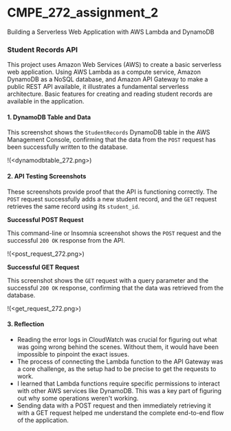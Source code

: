 # CMPE_272_assignment_2
Building a Serverless Web Application with AWS Lambda and DynamoDB

### Student Records API

This project uses Amazon Web Services (AWS) to create a basic serverless web application. Using AWS Lambda as a compute service, Amazon DynamoDB as a NoSQL database, and Amazon API Gateway to make a public REST API available, it illustrates a fundamental serverless architecture. Basic features for creating and reading student records are available in the application.

#### 1. DynamoDB Table and Data

This screenshot shows the `StudentRecords` DynamoDB table in the AWS Management Console, confirming that the data from the `POST` request has been successfully written to the database.

!(<dynamodbtable_272.png>)

#### 2. API Testing Screenshots

These screenshots provide proof that the API is functioning correctly. The `POST` request successfully adds a new student record, and the `GET` request retrieves the same record using its `student_id`.

**Successful POST Request**

This command-line or Insomnia screenshot shows the `POST` request and the successful `200 OK` response from the API.

!(<post_request_272.png>)

**Successful GET Request**

This screenshot shows the `GET` request with a query parameter and the successful `200 OK` response, confirming that the data was retrieved from the database.

!(<get_request_272.png>)

#### 3. Reflection

 - Reading the error logs in CloudWatch was crucial for figuring out what was going wrong behind the scenes. Without them, it would have been impossible to pinpoint the exact issues.
 - The process of connecting the Lambda function to the API Gateway was a core challenge, as the setup had to be precise to get the requests to work.
 - I learned that Lambda functions require specific permissions to interact with other AWS services like DynamoDB. This was a key part of figuring out why some operations weren't working.
 - Sending data with a POST request and then immediately retrieving it with a GET request helped me understand the complete end-to-end flow of the application.

